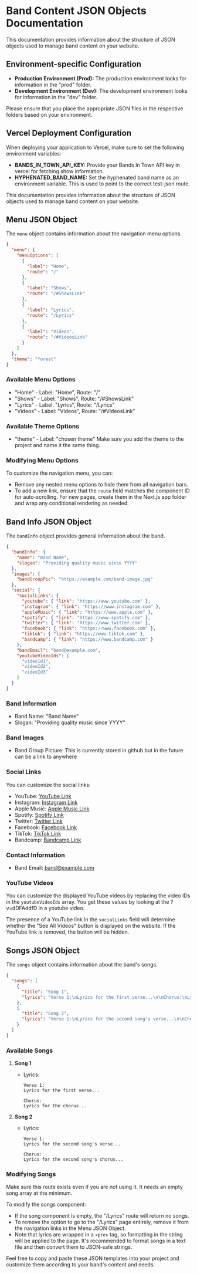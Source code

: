 # Band Content JSON Objects Documentation

This documentation provides information about the structure of JSON objects used to manage band content on your website.

## Environment-specific Configuration

- **Production Environment (Prod):** The production environment looks for information in the "prod" folder.
- **Development Environment (Dev):** The development environment looks for information in the "dev" folder.

Please ensure that you place the appropriate JSON files in the respective folders based on your environment.

## Vercel Deployment Configuration

When deploying your application to Vercel, make sure to set the following environment variables:

- **BANDS_IN_TOWN_API_KEY:** Provide your Bands In Town API key in vercel for fetching show information.
- **HYPHENATED_BAND_NAME:** Set the hyphenated band name as an environment variable. This is used to point to the correct test-json route.

This documentation provides information about the structure of JSON objects used to manage band content on your website.

## Menu JSON Object

The `menu` object contains information about the navigation menu options.

```json
{
  "menu": {
    "menuOptions": [
      {
        "label": "Home",
        "route": "/"
      },
      {
        "label": "Shows",
        "route": "/#ShowsLink"
      },
      {
        "label": "Lyrics",
        "route": "/Lyrics"
      },
      {
        "label": "Videos",
        "route": "/#VideosLink"
      }
    ]
  },
  "theme": "forest"
}
```

### Available Menu Options

- "Home" - Label: "Home", Route: "/"
- "Shows" - Label: "Shows", Route: "/#ShowsLink"
- "Lyrics" - Label: "Lyrics", Route: "/Lyrics"
- "Videos" - Label: "Videos", Route: "/#VideosLink"

### Available Theme Options
- "theme" - Label: "chosen theme"
Make sure you add the theme to the project and name it the same thing.

### Modifying Menu Options

To customize the navigation menu, you can:

- Remove any nested menu options to hide them from all navigation bars.
- To add a new link, ensure that the `route` field matches the component ID for auto-scrolling. For new pages, create them in the Next.js app folder and wrap any conditional rendering as needed.

## Band Info JSON Object

The `bandInfo` object provides general information about the band.

```json
{
  "bandInfo": {
    "name": "Band Name",
    "slogan": "Providing quality music since YYYY"
  },
  "images": {
    "bandGroupPic": "https://example.com/band-image.jpg"
  },
  "social": {
    "socialLinks": {
      "youtube": { "link": "https://www.youtube.com" },
      "instagram": { "link": "https://www.instagram.com" },
      "appleMusic": { "link": "https://www.apple.com" },
      "spotify": { "link": "https://www.spotify.com" },
      "twitter": { "link": "https://www.twitter.com" },
      "facebook": { "link": "https://www.facebook.com" },
      "tiktok": { "link": "https://www.tiktok.com" },
      "bandcamp": { "link": "https://www.bandcamp.com" }
    },
    "bandEmail": "band@example.com",
    "youtubeVideoIds": [
      "videoId1",
      "videoId2",
      "videoId3"
    ]
  }
}
```

### Band Information

- Band Name: "Band Name"
- Slogan: "Providing quality music since YYYY"

### Band Images

- Band Group Picture: This is currently stored in github but in the future can be a link to anywhere

### Social Links

You can customize the social links:

- YouTube: [YouTube Link](https://www.youtube.com)
- Instagram: [Instagram Link](https://www.instagram.com)
- Apple Music: [Apple Music Link](https://www.apple.com)
- Spotify: [Spotify Link](https://www.spotify.com)
- Twitter: [Twitter Link](https://www.twitter.com)
- Facebook: [Facebook Link](https://www.facebook.com)
- TikTok: [TikTok Link](https://www.tiktok.com)
- Bandcamp: [Bandcamp Link](https://www.bandcamp.com)

### Contact Information

- Band Email: band@example.com

### YouTube Videos

You can customize the displayed YouTube videos by replacing the video IDs in the `youtubeVideoIds` array. You get these values by looking at the ?v=dDFAddfD in a youtube video.

The presence of a YouTube link in the `socialLinks` field will determine whether the "See All Videos" button is displayed on the website. If the YouTube link is removed, the button will be hidden.

## Songs JSON Object

The `songs` object contains information about the band's songs.

```json
{
  "songs": [
    {
      "title": "Song 1",
      "lyrics": "Verse 1:\nLyrics for the first verse...\n\nChorus:\nLyrics for the chorus..."
    },
    {
      "title": "Song 2",
      "lyrics": "Verse 1:\nLyrics for the second song's verse...\n\nChorus:\nLyrics for the second song's chorus..."
    }
  ]
}
```

### Available Songs

1. **Song 1**
   - Lyrics:
     ```
     Verse 1:
     Lyrics for the first verse...
     
     Chorus:
     Lyrics for the chorus...
     ```

2. **Song 2**
   - Lyrics:
     ```
     Verse 1:
     Lyrics for the second song's verse...
     
     Chorus:
     Lyrics for the second song's chorus...
     ```

### Modifying Songs

Make sure this route exists even if you are not using it. It needs an empty song array at the minimum.

To modify the songs component:

- If the song component is empty, the "/Lyrics" route will return no songs.
- To remove the option to go to the "/Lyrics" page entirely, remove it from the navigation links in the Menu JSON Object.
- Note that lyrics are wrapped in a `<pre>` tag, so formatting in the string will be applied to the page. It's recommended to format songs in a text file and then convert them to JSON-safe strings.

Feel free to copy and paste these JSON templates into your project and customize them according to your band's content and needs.